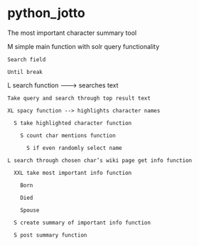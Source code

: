# python_jotto

The most important character summary tool

 

M simple main function with solr query functionality 

    Search field 

    Until break 

 

L search function ---> searches text 

    Take query and search through top result text 

    XL spacy function --> highlights character names 

      S take highlighted character function 

        S count char mentions function 

          S if even randomly select name 

    L search through chosen char’s wiki page get info function  

      XXL take most important info function  

        Born 

        Died 

        Spouse 

      S create summary of important info function 

      S post summary function 
